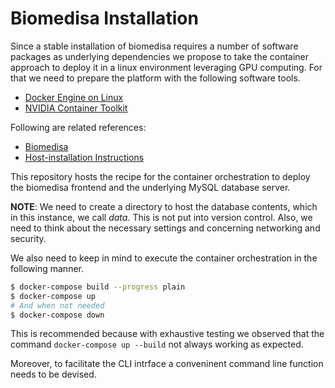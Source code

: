 # Biomedisa Installation

Since a stable installation of biomedisa requires a number of software packages
as underlying dependencies we propose to take the container approach to deploy
it in a linux environment leveraging GPU computing. For that we need to prepare
the platform with the following software tools.

- [Docker Engine on Linux](https://docs.docker.com/engine/install/)
- [NVIDIA Container Toolkit](https://docs.nvidia.com/datacenter/cloud-native/container-toolkit/latest/install-guide.html#)

Following are related references:

- [Biomedisa](https://github.com/biomedisa/biomedisa)
- [Host-installation Instructions](https://github.com/biomedisa/biomedisa/blob/master/README/ubuntu2204_cuda11.8.md)

This repository hosts the recipe for the container orchestration to deploy the
biomedisa frontend and the underlying MySQL database server.

**NOTE**: We need to create a directory to host the database contents, which in
this instance, we call *data*. This is not put into version control. Also, we
need to think about the necessary settings and concerning networking and security.

We also need to keep in mind to execute the container orchestration in the following
manner.

```bash
$ docker-compose build --progress plain
$ docker-compose up
# And when not needed
$ docker-compose down
```

This is recommended because with exhaustive testing we observed that the command
`docker-compose up --build` not always working as expected.

Moreover, to facilitate the CLI intrface a conveninent command line function
needs to be devised.
